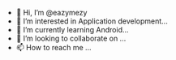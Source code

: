 - 👋 Hi, I’m @eazymezy
- 👀 I’m interested in Application development...
- 🌱 I’m currently learning Android...
- 💞️ I’m looking to collaborate on ...
- 📫 How to reach me ...

<!---
eazymezy/eazymezy is a ✨ special ✨ repository because its `README.md` (this file) appears on your GitHub profile.
You can click the Preview link to take a look at your changes.
--->
